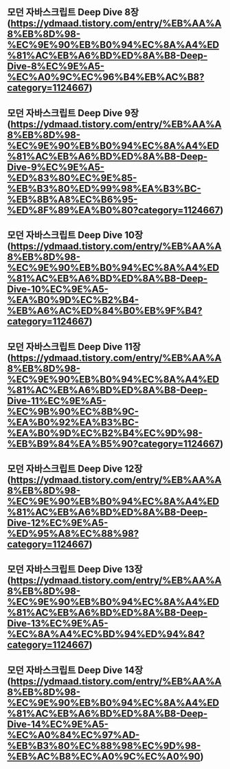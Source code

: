 ## 모던 자바스크립트 Deep Dive 8장(https://ydmaad.tistory.com/entry/%EB%AA%A8%EB%8D%98-%EC%9E%90%EB%B0%94%EC%8A%A4%ED%81%AC%EB%A6%BD%ED%8A%B8-Deep-Dive-8%EC%9E%A5-%EC%A0%9C%EC%96%B4%EB%AC%B8?category=1124667)
## 모던 자바스크립트 Deep Dive 9장(https://ydmaad.tistory.com/entry/%EB%AA%A8%EB%8D%98-%EC%9E%90%EB%B0%94%EC%8A%A4%ED%81%AC%EB%A6%BD%ED%8A%B8-Deep-Dive-9%EC%9E%A5-%ED%83%80%EC%9E%85-%EB%B3%80%ED%99%98%EA%B3%BC-%EB%8B%A8%EC%B6%95-%ED%8F%89%EA%B0%80?category=1124667)
## 모던 자바스크립트 Deep Dive 10장(https://ydmaad.tistory.com/entry/%EB%AA%A8%EB%8D%98-%EC%9E%90%EB%B0%94%EC%8A%A4%ED%81%AC%EB%A6%BD%ED%8A%B8-Deep-Dive-10%EC%9E%A5-%EA%B0%9D%EC%B2%B4-%EB%A6%AC%ED%84%B0%EB%9F%B4?category=1124667)
## 모던 자바스크립트 Deep Dive 11장(https://ydmaad.tistory.com/entry/%EB%AA%A8%EB%8D%98-%EC%9E%90%EB%B0%94%EC%8A%A4%ED%81%AC%EB%A6%BD%ED%8A%B8-Deep-Dive-11%EC%9E%A5-%EC%9B%90%EC%8B%9C-%EA%B0%92%EA%B3%BC-%EA%B0%9D%EC%B2%B4%EC%9D%98-%EB%B9%84%EA%B5%90?category=1124667)
## 모던 자바스크립트 Deep Dive 12장(https://ydmaad.tistory.com/entry/%EB%AA%A8%EB%8D%98-%EC%9E%90%EB%B0%94%EC%8A%A4%ED%81%AC%EB%A6%BD%ED%8A%B8-Deep-Dive-12%EC%9E%A5-%ED%95%A8%EC%88%98?category=1124667)
## 모던 자바스크립트 Deep Dive 13장(https://ydmaad.tistory.com/entry/%EB%AA%A8%EB%8D%98-%EC%9E%90%EB%B0%94%EC%8A%A4%ED%81%AC%EB%A6%BD%ED%8A%B8-Deep-Dive-13%EC%9E%A5-%EC%8A%A4%EC%BD%94%ED%94%84?category=1124667)
## 모던 자바스크립트 Deep Dive 14장(https://ydmaad.tistory.com/entry/%EB%AA%A8%EB%8D%98-%EC%9E%90%EB%B0%94%EC%8A%A4%ED%81%AC%EB%A6%BD%ED%8A%B8-Deep-Dive-14%EC%9E%A5-%EC%A0%84%EC%97%AD-%EB%B3%80%EC%88%98%EC%9D%98-%EB%AC%B8%EC%A0%9C%EC%A0%90)
